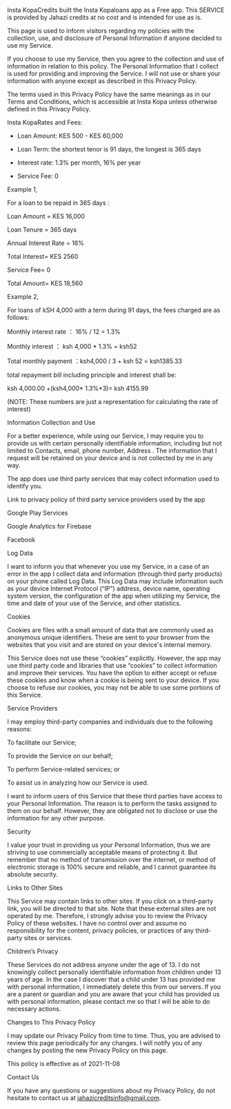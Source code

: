 Insta KopaCredits built the Insta Kopaloans app as a Free app. This SERVICE is provided by Jahazi  credits at no cost and is intended for use as is.

This page is used to inform visitors regarding my policies with the collection, use, and disclosure of Personal Information if anyone decided to use my Service.

If you choose to use my Service, then you agree to the collection and use of information in relation to this policy. The Personal Information that I collect is used for providing and improving the Service. I will not use or share your information with anyone except as described in this Privacy Policy.

The terms used in this Privacy Policy have the same meanings as in our Terms and Conditions, which is accessible at Insta Kopa unless otherwise defined in this Privacy Policy.

Insta KopaRates and Fees:



* Loan Amount: KES 500 - KES 60,000

* Loan Term: the shortest tenor is 91 days, the longest is 365 days

* Interest rate: 1.3% per month, 16% per year

* Service Fee: 0



Example 1,

For a loan to be repaid in 365 days :

Loan Amount = KES 16,000

Loan Tenure = 365 days

Annual Interest Rate = 16%

Total Interest= KES 2560

Service Fee= 0

Total Amount= KES 18,560



Example 2,

For loans of kSH 4,000 with a term during 91 days, the fees charged are as follows:

Monthly interest rate ： 16% / 12 = 1.3%

Monthly interest ： ksh 4,000 * 1.3% = ksh52

Total monthly payment ：ksh4,000 / 3 + ksh 52 = ksh1385.33

total repayment bill including principle and interest shall be:

ksh 4,000.00 +(ksh4,000* 1.3%*3)= ksh 4155.99

(NOTE: These numbers are just a representation for calculating the rate of interest)



Information Collection and Use

For a better experience, while using our Service, I may require you to provide us with certain personally identifiable information, including but not limited to Contacts, email, phone number, Address . The information that I request will be retained on your device and is not collected by me in any way.

The app does use third party services that may collect information used to identify you.

Link to privacy policy of third party service providers used by the app

Google Play Services

Google Analytics for Firebase

Facebook

Log Data

I want to inform you that whenever you use my Service, in a case of an error in the app I collect data and information (through third party products) on your phone called Log Data. This Log Data may include information such as your device Internet Protocol (“IP”) address, device name, operating system version, the configuration of the app when utilizing my Service, the time and date of your use of the Service, and other statistics.

Cookies

Cookies are files with a small amount of data that are commonly used as anonymous unique identifiers. These are sent to your browser from the websites that you visit and are stored on your device's internal memory.

This Service does not use these “cookies” explicitly. However, the app may use third party code and libraries that use “cookies” to collect information and improve their services. You have the option to either accept or refuse these cookies and know when a cookie is being sent to your device. If you choose to refuse our cookies, you may not be able to use some portions of this Service.

Service Providers

I may employ third-party companies and individuals due to the following reasons:

To facilitate our Service;

To provide the Service on our behalf;

To perform Service-related services; or

To assist us in analyzing how our Service is used.

I want to inform users of this Service that these third parties have access to your Personal Information. The reason is to perform the tasks assigned to them on our behalf. However, they are obligated not to disclose or use the information for any other purpose.

Security

I value your trust in providing us your Personal Information, thus we are striving to use commercially acceptable means of protecting it. But remember that no method of transmission over the internet, or method of electronic storage is 100% secure and reliable, and I cannot guarantee its absolute security.

Links to Other Sites

This Service may contain links to other sites. If you click on a third-party link, you will be directed to that site. Note that these external sites are not operated by me. Therefore, I strongly advise you to review the Privacy Policy of these websites. I have no control over and assume no responsibility for the content, privacy policies, or practices of any third-party sites or services.

Children’s Privacy

These Services do not address anyone under the age of 13. I do not knowingly collect personally identifiable information from children under 13 years of age. In the case I discover that a child under 13 has provided me with personal information, I immediately delete this from our servers. If you are a parent or guardian and you are aware that your child has provided us with personal information, please contact me so that I will be able to do necessary actions.

Changes to This Privacy Policy

I may update our Privacy Policy from time to time. Thus, you are advised to review this page periodically for any changes. I will notify you of any changes by posting the new Privacy Policy on this page.

This policy is effective as of 2021-11-08

Contact Us

If you have any questions or suggestions about my Privacy Policy, do not hesitate to contact us at jahazicreditsinfo@gmail.com.
